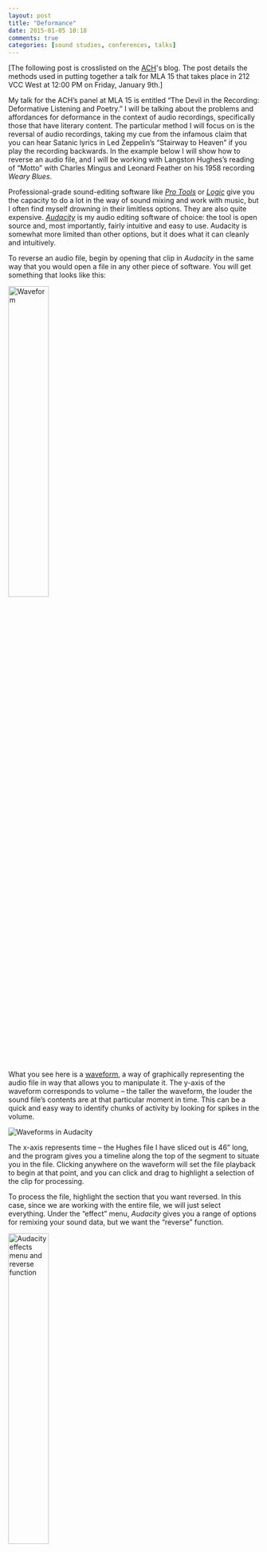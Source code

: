 ```yaml
---
layout: post
title: "Deformance"
date: 2015-01-05 10:18
comments: true
categories: [sound studies, conferences, talks]
---
```


[The following post is crosslisted on the [ACH](http://ach.org/)'s blog. The post details the methods used in putting together a talk for MLA 15 that takes place in 212 VCC West at 12:00 PM on Friday, January 9th.]

My talk for the ACH’s panel at MLA 15 is entitled “The Devil in the Recording: Deformative Listening and Poetry.” I will be talking about the problems and affordances for deformance in the context of audio recordings, specifically those that have literary content. The particular method I will focus on is the reversal of audio recordings, taking my cue from the infamous claim that you can hear Satanic lyrics in Led Zeppelin’s “Stairway to Heaven” if you play the recording backwards. In the example below I will show how to reverse an audio file, and I will be working with Langston Hughes’s reading of “Motto” with Charles Mingus and Leonard Feather on his 1958 recording *Weary Blues*.

Professional-grade sound-editing software like *[Pro Tools](http://www.avid.com/us/products/family/pro-tools/)* or *[Logic](https://www.apple.com/logic-pro/)* give you the capacity to do a lot in the way of sound mixing and work with music, but I often find myself drowning in their limitless options. They are also quite expensive. *[Audacity](http://audacity.sourceforge.net/)* is my audio editing software of choice: the tool is open source and, most importantly, fairly intuitive and easy to use. Audacity is somewhat more limited than other options, but it does what it can cleanly and intuitively.

To reverse an audio file, begin by opening that clip in *Audacity* in the same way that you would open a file in any other piece of software. You will get something that looks like this:

<img src="{{ root_url }}/assets/images/waveform.jpg" width="40%" class="right" alt="Waveform">

What you see here is a [waveform](http://manual.audacityteam.org/o/man/audacity_waveform.html), a way of graphically representing the audio file in way that allows you to manipulate it. The y-axis of the waveform corresponds to volume – the taller the waveform, the louder the sound file’s contents are at that particular moment in time. This can be a quick and easy way to identify chunks of activity by looking for spikes in the volume.

<img src="{{ root_url }}/assets/images/axes.jpg" alt="Waveforms in Audacity">

The x-axis represents time – the Hughes file I have sliced out is 46” long, and the program gives you a timeline along the top of the segment to situate you in the file. Clicking anywhere on the waveform will set the file playback to begin at that point, and you can click and drag to highlight a selection of the clip for processing.

To process the file, highlight the section that you want reversed. In this case, since we are working with the entire file, we will just select everything. Under the “effect” menu, *Audacity* gives you a range of options for remixing your sound data, but we want the “reverse” function.

<img src="{{ root_url }}/assets/images/reverse.jpg" width="40%" class="right" alt="Audacity effects menu and reverse function">

Now you have a reversed file at your disposal. Sound tends to work in attack and decay, and much of the strangeness of a reversed recording comes from sounds increasing rather than fading in intensity over time. And, as I will discuss in my talk, the process throws into sharp relief the distinct character of recorded linguistic content.

*Audacity* saves files in *Audacity* project formats by default, so you will need to export your file to a different file format if you want to play it in a media player. I tend to use both .ogg and .mp3 files for browser compatibility. *Audacity* will also give you the opportunity to input light metadata for your file before it exports in case you want to curate your file for inclusion in an archive or home-library.

<img src="{{ root_url }}/assets/images/export.jpg" width="40%" class="right" alt="Exporting a file to a a format that you can play.">

*Audacity* gives many other options for experimenting with sound remixing, distortion, and deformance that I would encourage you to explore. The software also gives you many options for working with sound files more generally. I have written [elsewhere](http://walshbr.github.io/blog/2013/11/13/audio-at-thatcampva/) about using Audacity to prepare sound files for research and presentation. Check out my other post if you want to learn more about how to slice out clips, mix together two sound files, or process DRM files.
